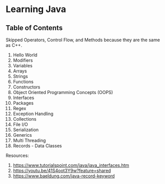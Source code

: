 
# Learning Java

## Table of Contents

Skipped Operators, Control Flow, and Methods because they are the same as C++.

1. Hello World
2. Modifiers
3. Variables
4. Arrays
5. Strings
6. Functions
7. Constructors
8. Object Oriented Programming Concepts (OOPS)
9. Interfaces
10. Packages
11. Regex
12. Exception Handling
13. Collections
14. File I/O
15. Serialization
16. Generics
17. Multi Threading
18. Records - Data Classes

Resources:

1. https://www.tutorialspoint.com/java/java_interfaces.htm
2. https://youtu.be/41S4oot3Y9w?feature=shared
3. https://www.baeldung.com/java-record-keyword